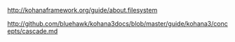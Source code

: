 <http://kohanaframework.org/guide/about.filesystem>

<http://github.com/bluehawk/kohana3docs/blob/master/guide/kohana3/concepts/cascade.md>

